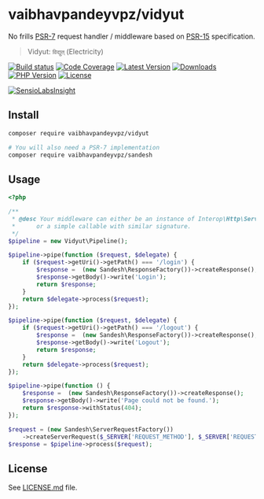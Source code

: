 # vaibhavpandeyvpz/vidyut
No frills [PSR-7](http://www.php-fig.org/psr/psr-7/) request handler / middleware based on [PSR-15](https://github.com/php-fig/fig-standards/blob/master/proposed/http-middleware/middleware.md) specification.

> Vidyut: `विद्युत्` (Electricity)

[![Build status][build-status-image]][build-status-url]
[![Code Coverage][code-coverage-image]][code-coverage-url]
[![Latest Version][latest-version-image]][latest-version-url]
[![Downloads][downloads-image]][downloads-url]
[![PHP Version][php-version-image]][php-version-url]
[![License][license-image]][license-url]

[![SensioLabsInsight][insights-image]][insights-url]

Install
-------
```bash
composer require vaibhavpandeyvpz/vidyut

# You will also need a PSR-7 implementation
composer require vaibhavpandeyvpz/sandesh
```

Usage
-----
```php
<?php

/**
 * @desc Your middleware can either be an instance of Interop\Http\ServerMiddleware\MiddlewareInterface
 *      or a simple callable with similar signature.
 */
$pipeline = new Vidyut\Pipeline();

$pipeline->pipe(function ($request, $delegate) {
    if ($request->getUri()->getPath() === '/login') {
        $response =  (new Sandesh\ResponseFactory())->createResponse();
        $response->getBody()->write('Login');
        return $response;
    }
    return $delegate->process($request);
});

$pipeline->pipe(function ($request, $delegate) {
    if ($request->getUri()->getPath() === '/logout') {
        $response =  (new Sandesh\ResponseFactory())->createResponse();
        $response->getBody()->write('Logout');
        return $response;
    }
    return $delegate->process($request);
});

$pipeline->pipe(function () {
    $response =  (new Sandesh\ResponseFactory())->createResponse();
    $response->getBody()->write('Page could not be found.');
    return $response->withStatus(404);
});

$request = (new Sandesh\ServerRequestFactory())
    ->createServerRequest($_SERVER['REQUEST_METHOD'], $_SERVER['REQUEST_URI'], $_SERVER);
$response = $pipeline->process($request);
```

License
------
See [LICENSE.md][license-url] file.

[build-status-image]: https://img.shields.io/travis/vaibhavpandeyvpz/vidyut.svg?style=flat-square
[build-status-url]: https://travis-ci.org/vaibhavpandeyvpz/vidyut
[code-coverage-image]: https://img.shields.io/codecov/c/github/vaibhavpandeyvpz/vidyut.svg?style=flat-square
[code-coverage-url]: https://codecov.io/gh/vaibhavpandeyvpz/vidyut
[latest-version-image]: https://img.shields.io/github/release/vaibhavpandeyvpz/vidyut.svg?style=flat-square
[latest-version-url]: https://github.com/vaibhavpandeyvpz/vidyut/releases
[downloads-image]: https://img.shields.io/packagist/dt/vaibhavpandeyvpz/vidyut.svg?style=flat-square
[downloads-url]: https://packagist.org/packages/vaibhavpandeyvpz/vidyut
[php-version-image]: http://img.shields.io/badge/php-7.0+-8892be.svg?style=flat-square
[php-version-url]: https://packagist.org/packages/vaibhavpandeyvpz/vidyut
[license-image]: https://img.shields.io/badge/license-MIT-brightgreen.svg?style=flat-square
[license-url]: LICENSE.md
[insights-image]: https://insight.sensiolabs.com/projects/24a30378-57cb-49c0-b75d-900172e98457/small.png
[insights-url]: https://insight.sensiolabs.com/projects/24a30378-57cb-49c0-b75d-900172e98457

